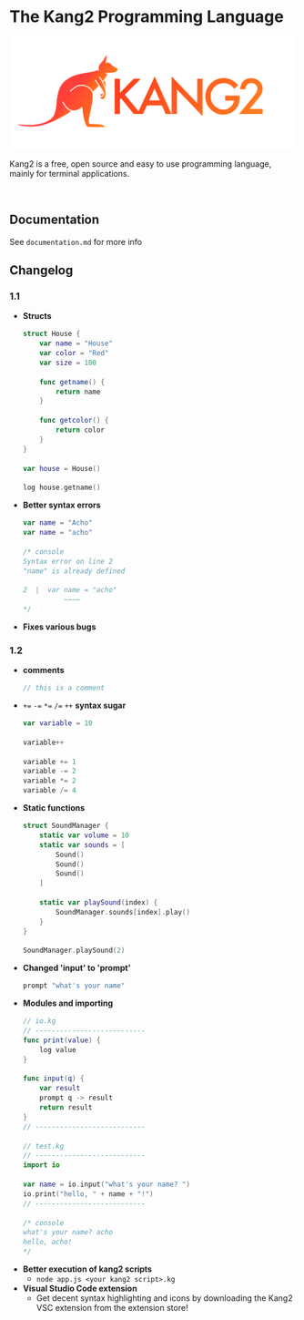# The Kang2 Programming Language

![Kang2 Logo](./logo.png)

Kang2 is a free, open source and easy to use programming language, mainly for terminal applications.

<br>

## Documentation

See `documentation.md` for more info

## Changelog

### 1.1

- **Structs**
    ``` swift
    struct House {
        var name = "House"
        var color = "Red"
        var size = 100

        func getname() {
            return name
        }

        func getcolor() {
            return color
        }
    }

    var house = House()

    log house.getname()
    ```

- **Better syntax errors**
    ``` swift
    var name = "Acho"
    var name = "acho"

    /* console
    Syntax error on line 2
    "name" is already defined

    2  |  var name = "acho"
              ~~~~
    */
    ```


- **Fixes various bugs**

### 1.2

- **comments**
    ```swift
    // this is a comment
    ```
- `+=` `-=` `*=` `/=` `++` **syntax sugar**
    ```swift
    var variable = 10
    
    variable++
    
    variable += 1
    variable -= 2
    variable *= 2
    variable /= 4
    ```
- **Static functions**
    ```swift
    struct SoundManager {
        static var volume = 10
        static var sounds = [
            Sound()
            Sound()
            Sound()
        ]

        static var playSound(index) {
            SoundManager.sounds[index].play()
        }
    }

    SoundManager.playSound(2)
    ```
- **Changed 'input' to 'prompt'**
    ``` swift
    prompt "what's your name"
    ```
- **Modules and importing**
    ```swift
    // io.kg
    // ---------------------------
    func print(value) {
        log value
    }

    func input(q) {
        var result
        prompt q -> result
        return result 
    }
    // ---------------------------
    
    // test.kg
    // ---------------------------
    import io

    var name = io.input("what's your name? ")
    io.print("hello, " + name + "!")
    // ---------------------------

    /* console
    what's your name? acho
    hello, acho!
    */
    ```
- **Better execution of kang2 scripts**
    - `node app.js <your kang2 script>.kg`
- **Visual Studio Code extension**
    - Get decent syntax highlighting and icons by downloading the Kang2 VSC extension from the extension store!